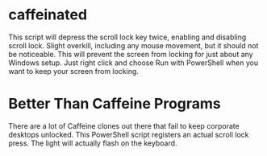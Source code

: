 # caffeinated
This script will depress the scroll lock key twice, enabling and disabling scroll lock. Slight overkill, including any mouse movement, but it should not be noticeable. This will prevent the screen from locking for just about any Windows setup.  Just right click and choose Run with PowerShell when you want to keep your screen from locking.  

# Better Than Caffeine Programs
There are a lot of Caffeine clones out there that fail to keep corporate desktops unlocked.  This PowerShell script registers an actual scroll lock press.  The light will actually flash on the keyboard.
